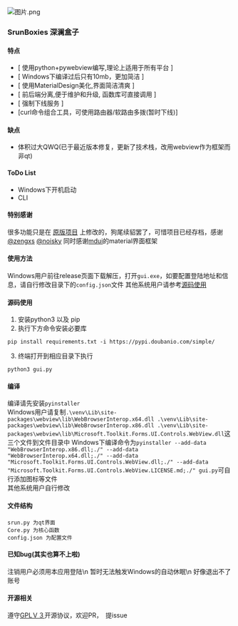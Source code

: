 ![图片.png](https://i.loli.net/2020/10/14/GN4PgavIsTfYhje.png)
### SrunBoxies 深澜盒子
#### 特点
- [ 使用python+pywebview编写,理论上适用于所有平台 ]
- [ Windows下编译过后只有10mb，更加简洁 ]
- [ 使用MaterialDesign美化,界面简洁清爽 ]
- [ 前后端分离,便于维护和升级, 函数库可直接调用 ]
- [ 强制下线服务 ]
- [curl命令组合工具，可使用路由器/软路由多拨(暂时下线)]

#### 缺点
- 体积过大QWQ(已于最近版本修复，更新了技术栈，改用webview作为框架而非qt)

#### ToDo List
- Windows下开机启动
- CLI
#### 特别感谢
很多功能只是在 [原版项目](https://github.com/ehaut/srun3k-client/tree/pyqt5) 上修改的，狗尾续貂罢了，可惜项目已经存档，感谢[@zengxs](https://github.com/zengxs) [@noisky](https://github.com/noisky)
同时感谢[mdui](https://github.com/zdhxiong/mdui)的material界面框架
#### 使用方法
Windows用户前往release页面下载解压，打开```gui.exe```，如要配置登陆地址和信息，请自行修改目录下的```config.json```文件
其他系统用户请参考[源码使用](https://github.com/peterpei1186861238/Srun3k-Boxies/blob/master/README.md#%E6%BA%90%E7%A0%81%E4%BD%BF%E7%94%A8)
#### 源码使用
1. 安装python3 以及 pip
2. 执行下方命令安装必要库
```
pip install requirements.txt -i https://pypi.doubanio.com/simple/
```
3. 终端打开到相应目录下执行
```
python3 gui.py
```
#### 编译
编译请先安装```pyinstaller```</br>
Windows用户请复制```.\venv\Lib\site-packages\webview\lib\WebBrowserInterop.x64.dll
.\venv\Lib\site-packages\webview\lib\WebBrowserInterop.x86.dll
.\venv\Lib\site-packages\webview\lib\Microsoft.Toolkit.Forms.UI.Controls.WebView.dll```这三个文件到文件目录中
Windows下编译命令为```pyinstaller --add-data "WebBrowserInterop.x86.dll;./" --add-data "WebBrowserInterop.x64.dll;./" --add-data "Microsoft.Toolkit.Forms.UI.Controls.WebView.dll;./" --add-data "Microsoft.Toolkit.Forms.UI.Controls.WebView.LICENSE.md;./" gui.py```可自行添加图标等文件
</br>其他系统用户自行修改

#### 文件结构
```
srun.py 为qt界面
Core.py 为核心函数
config.json 为配置文件
```
#### 已知bug(其实也算不上啦)
注销用户必须用本应用登陆\n
暂时无法触发Windows的自动休眠\n
好像退出不了账号
#### 开源相关
遵守[GPLＶ３](https://github.com/peterpei1186861238/Srun3k-PyQt/blob/master/LICENSE)开源协议，欢迎PR，　提issue






